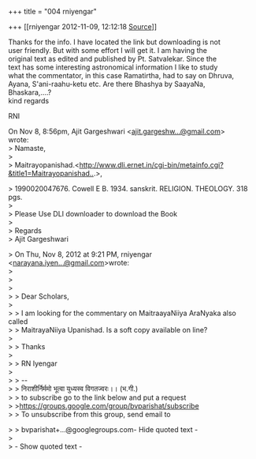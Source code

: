+++
title = "004 rniyengar"

+++
[[rniyengar	2012-11-09, 12:12:18 [Source](https://groups.google.com/g/bvparishat/c/Nbv5X9PFEsc)]]



Thanks for the info. I have located the link but downloading is not  
user friendly. But with some effort I will get it. I am having the  
original text as edited and published by Pt. Satvalekar. Since the  
text has some interesting astronomical information I like to study  
what the commentator, in this case Ramatirtha, had to say on Dhruva,  
Ayana, S'ani-raahu-ketu etc. Are there Bhashya by SaayaNa,  
Bhaskara,....?  
kind regards  
  
RNI  
  
On Nov 8, 8:56pm, Ajit Gargeshwari \<[ajit.gargeshw...@gmail.com]()\>  
wrote:  
\> Namaste,  
\>  
\> Maitrayopanishad.\<<http://www.dli.ernet.in/cgi-bin/metainfo.cgi?&title1=Maitrayopanishad..>.>,  

\> 1990020047676. Cowell E B. 1934. sanskrit. RELIGION. THEOLOGY. 318 pgs.  
\>  
\> Please Use DLI downloader to download the Book  
\>  
\> Regards  
\> Ajit Gargeshwari  

\> On Thu, Nov 8, 2012 at 9:21 PM, rniyengar \<[narayana.iyen...@gmail.com]()\>wrote:  
\>  
\>  
\>  
\> \> Dear Scholars,  
\>  
\> \> I am looking for the commentary on MaitraayaNiiya AraNyaka also called  
\> \> MaitrayaNiiya Upanishad. Is a soft copy available on line?  
\>  
\> \> Thanks  
\>  
\> \> RN Iyengar  
\>  
\> \> --  
\> \> निराशीर्निर्ममो भूत्वा युध्यस्व विगतज्वरः।। (भ.गी.)  
\> \> to subscribe go to the link below and put a request  
\> \><https://groups.google.com/group/bvparishat/subscribe>  
\> \> To unsubscribe from this group, send email to  

\> \> bvparishat+...@googlegroups.com- Hide quoted text -  
\>  
\> - Show quoted text -  

